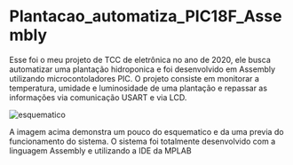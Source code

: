 # Plantacao_automatiza_PIC18F_Assembly
Esse foi o meu projeto de TCC de eletrônica no ano de 2020, ele busca automatizar uma plantação hidroponica e foi desenvolvido em Assembly utilizando microcontoladores PIC. O projeto consiste em monitorar a temperatura, umidade e luminosidade de uma plantação e repassar as informações via comunicação USART e via LCD. 

![esquematico](https://user-images.githubusercontent.com/68655658/184998252-6072380f-bb57-4de7-85c8-7ab4291f5d36.jpg)

A imagem acima demonstra um pouco do esquematico e da uma previa do funcionamento do sistema. 
O sistema foi totalmente desenvolvido com a linguagem Assembly e utilizando a IDE da MPLAB
